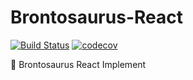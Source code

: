 # Brontosaurus-React

[![Build Status](https://travis-ci.com/SudoDotDog/Brontosaurus-React.svg?branch=master)](https://travis-ci.com/SudoDotDog/Brontosaurus-React)
[![codecov](https://codecov.io/gh/SudoDotDog/Brontosaurus-React/branch/master/graph/badge.svg)](https://codecov.io/gh/SudoDotDog/Brontosaurus-React)

:city_sunrise: Brontosaurus React Implement
